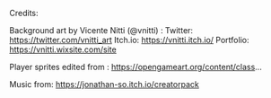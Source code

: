 Credits:

Background art by Vicente Nitti (@vnitti) :
Twitter: https://twitter.com/vnitti_art
Itch.io: https://vnitti.itch.io/
Portfolio: https://vnitti.wixsite.com/site

Player sprites edited from :
https://opengameart.org/content/class...

Music from:
https://jonathan-so.itch.io/creatorpack

